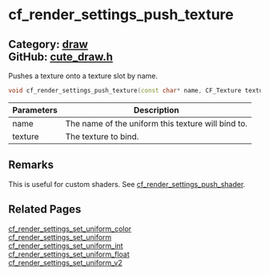 [//]: # (This file is automatically generated by Cute Framework's docs parser.)
[//]: # (Do not edit this file by hand!)
[//]: # (See: https://github.com/RandyGaul/cute_framework/blob/master/samples/docs_parser.cpp)
[](../header.md ':include')

# cf_render_settings_push_texture

Category: [draw](/api_reference?id=draw)  
GitHub: [cute_draw.h](https://github.com/RandyGaul/cute_framework/blob/master/include/cute_draw.h)  
---

Pushes a texture onto a texture slot by name.

```cpp
void cf_render_settings_push_texture(const char* name, CF_Texture texture);
```

Parameters | Description
--- | ---
name | The name of the uniform this texture will bind to.
texture | The texture to bind.

## Remarks

This is useful for custom shaders. See [cf_render_settings_push_shader](/draw/cf_render_settings_push_shader.md).

## Related Pages

[cf_render_settings_set_uniform_color](/draw/cf_render_settings_set_uniform_color.md)  
[cf_render_settings_set_uniform](/draw/cf_render_settings_set_uniform.md)  
[cf_render_settings_set_uniform_int](/draw/cf_render_settings_set_uniform_int.md)  
[cf_render_settings_set_uniform_float](/draw/cf_render_settings_set_uniform_float.md)  
[cf_render_settings_set_uniform_v2](/draw/cf_render_settings_set_uniform_v2.md)  
